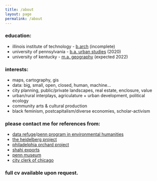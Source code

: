 ```yaml
---
title: /about
layout: page
permalink: /about
---
```


### education:
- illinois institute of technology - [b.arch](https://arch.iit.edu/) (incomplete)
- university of pennsylvania - [b.a. urban studies](https://urban.sas.upenn.edu/) (2020)
- university of kentucky - [m.a. geography](https://geography.as.uky.edu/) (expected 2022)

### interests:
- maps, cartography, gis
- data: big, small, open, closed, human, machine...
- city planning, public/private landscapes, real estate, enclosure, value
- urban/rural interplays, agriculature + urban development, political ecology
- community arts & cultural production
- black feminism, postcapitalism/diverse economies, scholar-activism

### please contact me for references from:
- [data refuge](https://www.datarefuge.org/)/[penn program in environmental humanities](https://ppeh.sas.upenn.edu/)
- [the heidelberg project](https://www.heidelberg.org/)
- [philadelphia orchard project](https://www.phillyorchards.org/)
- [shahi exports](https://www.shahi.co.in/)
- [penn museum](https://www.penn.museum/)
- [city clerk of chicago](https://www.chicityclerk.com/)

### full cv available upon request.
